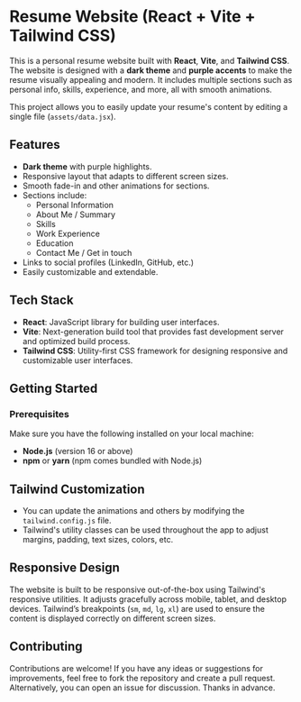 # Resume Website (React + Vite + Tailwind CSS)

This is a personal resume website built with **React**, **Vite**, and **Tailwind CSS**. The website is designed with a **dark theme** and **purple accents** to make the resume visually appealing and modern. It includes multiple sections such as personal info, skills, experience, and more, all with smooth animations.

This project allows you to easily update your resume's content by editing a single file (`assets/data.jsx`).

## Features

- **Dark theme** with purple highlights.
- Responsive layout that adapts to different screen sizes.
- Smooth fade-in and other animations for sections.
- Sections include:
  - Personal Information
  - About Me / Summary
  - Skills
  - Work Experience
  - Education
  - Contact Me / Get in touch
- Links to social profiles (LinkedIn, GitHub, etc.)
- Easily customizable and extendable.

## Tech Stack

- **React**: JavaScript library for building user interfaces.
- **Vite**: Next-generation build tool that provides fast development server and optimized build process.
- **Tailwind CSS**: Utility-first CSS framework for designing responsive and customizable user interfaces.

## Getting Started

### Prerequisites

Make sure you have the following installed on your local machine:

- **Node.js** (version 16 or above)
- **npm** or **yarn** (npm comes bundled with Node.js)

## Tailwind Customization

- You can update the animations and others by modifying the `tailwind.config.js` file.
- Tailwind's utility classes can be used throughout the app to adjust margins, padding, text sizes, colors, etc.

## Responsive Design

The website is built to be responsive out-of-the-box using Tailwind's responsive utilities. It adjusts gracefully across mobile, tablet, and desktop devices. Tailwind’s breakpoints (`sm`, `md`, `lg`, `xl`) are used to ensure the content is displayed correctly on different screen sizes.

## Contributing

Contributions are welcome! If you have any ideas or suggestions for improvements, feel free to fork the repository and create a pull request. Alternatively, you can open an issue for discussion. Thanks in advance.
